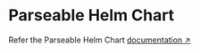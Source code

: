 # Parseable Helm Chart

Refer the Parseable Helm Chart [documentation ↗︎](https://www.parseable.io/docs/installation/kubernetes)
